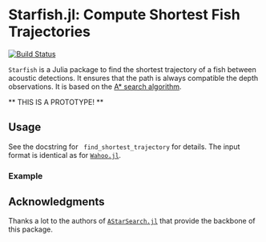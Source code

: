 # Starfish.jl: Compute Shortest Fish Trajectories

[![Build Status](https://github.com/scheidan/Starfish.jl/actions/workflows/CI.yml/badge.svg?branch=main)](https://github.com/scheidan/Starfish.jl/actions/workflows/CI.yml?query=branch%3Amain)


`Starfish` is a Julia package to find the shortest trajectory of a
fish between acoustic detections. It ensures that the path is always
compatible the depth observations. It is based on the [A* search
algorithm](https://en.wikipedia.org/wiki/A*_search_algorithm).

** THIS IS A PROTOTYPE! **


## Usage

See the docstring for ` find_shortest_trajectory` for details. The input format is
identical as for [`Wahoo.jl`](https://github.com/scheidan/Wahoo.jl).

### Example




## Acknowledgments

Thanks a lot to the authors of
[`AStarSearch.jl`](https://github.com/PaoloSarti/AStarSearch.jl) that
provide the backbone of this package.

